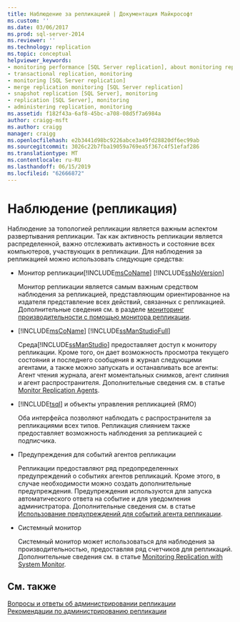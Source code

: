 ```yaml
---
title: Наблюдение за репликацией | Документация Майкрософт
ms.custom: ''
ms.date: 03/06/2017
ms.prod: sql-server-2014
ms.reviewer: ''
ms.technology: replication
ms.topic: conceptual
helpviewer_keywords:
- monitoring performance [SQL Server replication], about monitoring replication
- transactional replication, monitoring
- monitoring [SQL Server replication]
- merge replication monitoring [SQL Server replication]
- snapshot replication [SQL Server], monitoring
- replication [SQL Server], monitoring
- administering replication, monitoring
ms.assetid: f182f43a-6af8-45bc-a708-08d5f7a6984a
author: craigg-msft
ms.author: craigg
manager: craigg
ms.openlocfilehash: e2b3441d98bc9226abce3a49fd28820df6ec99ab
ms.sourcegitcommit: 3026c22b7fba19059a769ea5f367c4f51efaf286
ms.translationtype: MT
ms.contentlocale: ru-RU
ms.lasthandoff: 06/15/2019
ms.locfileid: "62666872"
---
```

# <a name="monitoring-replication"></a>Наблюдение (репликация)
  Наблюдение за топологией репликации является важным аспектом развертывания репликации. Так как активность репликации является распределенной, важно отслеживать активность и состояние всех компьютеров, участвующих в репликации. Для наблюдения за репликацией можно использовать следующие средства:  
  
-   Монитор репликации[!INCLUDE[msCoName](../../includes/msCoName-md.md)] [!INCLUDE[ssNoVersion](../../includes/ssNoVersion-md.md)]  
  
     Монитор репликации является самым важным средством наблюдения за репликацией, представляющим ориентированное на издателя представление всех действий, связанных с репликацией. Дополнительные сведения см. в разделе [мониторинг производительности с помощью монитора репликации](monitor/monitor-performance-with-replication-monitor.md).  
  
-   [!INCLUDE[msCoName](../../includes/msCoName-md.md)] [!INCLUDE[ssManStudioFull](../../includes/ssManStudioFull-md.md)]  
  
     Среда[!INCLUDE[ssManStudio](../../includes/ssManStudio-md.md)] предоставляет доступ к монитору репликации. Кроме того, он дает возможность просмотра текущего состояния и последнего сообщения в журнал следующими агентами, а также можно запускать и останавливать все агенты: Агент чтения журнала, агент моментальных снимков, агент слияния и агент распространителя. Дополнительные сведения см. в статье [Monitor Replication Agents](monitor/monitor-replication-agents.md).  
  
-   [!INCLUDE[tsql](../../includes/tsql-md.md)] и объекты управления репликацией (RMO)  
  
     Оба интерфейса позволяют наблюдать с распространителя за репликациями всех типов. Репликация слиянием также предоставляет возможность наблюдения за репликацией с подписчика.  
  
-   Предупреждения для событий агентов репликации  
  
     Репликации предоставляют ряд предопределенных предупреждений о событиях агентов репликаций. Кроме этого, в случае необходимости можно создать дополнительные предупреждения. Предупреждения используются для запуска автоматического ответа на событие и для уведомления администратора. Дополнительные сведения см. в статье [Использование предупреждений для событий агента репликации](agents/use-alerts-for-replication-agent-events.md).  
  
-   Системный монитор  
  
     Системный монитор может использоваться для наблюдения за производительностью, предоставляя ряд счетчиков для репликаций. Дополнительные сведения см. в статье [Monitoring Replication with System Monitor](monitor/monitoring-replication-with-system-monitor.md).  
  
## <a name="see-also"></a>См. также  
 [Вопросы и ответы об администрировании репликации](administration/frequently-asked-questions-for-replication-administrators.md)   
 [Рекомендации по администрированию репликации](administration/best-practices-for-replication-administration.md)   

  
  
